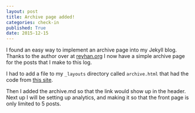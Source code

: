 ```yaml
---
layout: post
title: Archive page added!
categories: check-in
published: True
date: 2015-12-15
---
```


I found an easy way to implement an archive page into my Jekyll blog. Thanks to the author over at [reyhan.org](http://reyhan.org) I now have a simple archive page for the posts that I make to this log.

I had to add a file to my `_layouts` directory called `archive.html` that had the code from [this site](http://reyhan.org/2013/03/jekyll-archive-without-plugins.html).

Then I added the archive.md so that the link would show up in the header. Next up I will be setting up analytics, and making it so that the front page is only limited to 5 posts.